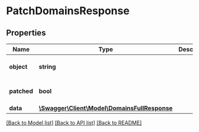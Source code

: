 # PatchDomainsResponse

## Properties
Name | Type | Description | Notes
------------ | ------------- | ------------- | -------------
**object** | **string** |  | [optional] [default to 'domains']
**patched** | **bool** |  | [optional] [default to true]
**data** | [**\Swagger\Client\Model\DomainsFullResponse**](DomainsFullResponse.md) |  | 

[[Back to Model list]](../../README.md#documentation-for-models) [[Back to API list]](../../README.md#documentation-for-api-endpoints) [[Back to README]](../../README.md)

